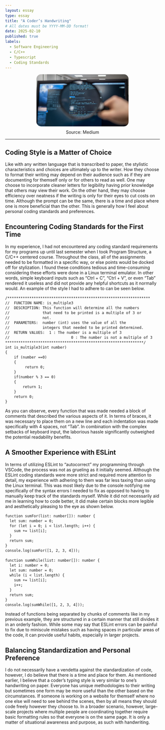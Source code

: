 ```yaml
---
layout: essay
type: essay
title: "A Coder’s Handwriting"
# All dates must be YYYY-MM-DD format!
date: 2025-02-10
published: true
labels:
  - Software Engineering
  - C/C++
  - Typescript
  - Coding Standards
---
```


<div style="text-align: center;">
  <img src="../img/coding-standards.jpeg" alt="Coding Styles" style="width: 300px; border-radius: 15px; display: block; margin: 0 auto;">
  <p style="margin-top: 10px;">Source: Medium</p>
</div>

<hr>

## Coding Style is a Matter of Choice
Like with any written language that is transcribed to paper, the stylistic characteristics and choices are ultimately up to the writer. How they choose to format their writing may depend on their audience such as if they are documenting for themself only or for others to read as well. One may choose to incorporate cleaner letters for legibility having prior knowledge that others may view their work. On the other hand, they may choose efficiency over neatness if the writing is only for their eyes to cut costs on time. Although the prompt can be the same, there is a time and place where one is more beneficial than the other. This is generally how I feel about personal coding standards and preferences.

## Encountering Coding Standards for the First Time
In my experience, I had not encountered any coding standard requirements for my programs up until last semester when I took Program Structure, a C/C++ centered course. Throughout the class, all of the assignments needed to be formatted in a specific way, or else points would be docked off for stylization. I found these conditions tedious and time-consuming considering these efforts were done in a Linux terminal emulator. In other words, simple keyboard inputs such as “Ctrl + C”, “Ctrl + V”, or even “Tab” rendered it useless and did not provide any helpful shortcuts as it normally would. An example of the style I had to adhere to can be seen below.
```
/*****************************************************************
//  FUNCTION NAME: is_multiple3 
//  DESCRIPTION: This function will determine all the numbers 
//               that need to be printed is a multiple of 3 or
//               not.
//  PARAMETERS:  number (int) uses the value of all the
//               integers that needed to be printed determined.  
//  RETURN VALUES:  1 : The number is a multiple of 3
//                  	      0 : The number is not a multiple of 3
***************************************************************/
int is_multiple3(int number)
{
    if (number ==0)
    {
         return 0;
    }    
    if(number % 3 == 0)
    {
        return 1;
    }
    return 0;
}
```
As you can observe, every function that was made needed a block of comments that described the various aspects of it. In terms of braces, it was necessary to place them on a new line and each indentation was made specifically with 4 spaces, not “Tab”. In combination with the complex setbacks of keyboard input, the laborious hassle significantly outweighed the potential readability benefits.

## A Smoother Experience with ESLint
In terms of utilizing ESLint to “autocorrect” my programming through VSCode, the process was not as grueling as it initially seemed. Although the ESLint coding standards were more strict and required more attention to detail, my experience with adhering to them was far less taxing than using the Linux terminal. This was most likely due to the console notifying me specifically of the syntax errors I needed to fix as opposed to having to manually keep track of the standards myself. While it did not necessarily aid me in learning how to code better, it did make certain blocks more legible and aesthetically pleasing to the eye as shown below.
```
function sumFor(list: number[]): number {
  let sum: number = 0;
  for (let i = 0; i < list.length; i++) {
    sum += list[i];
  }
  return sum;
}
console.log(sumFor([1, 2, 3, 4]));

function sumWhile(list: number[]): number {
  let i: number = 0;
  let sum: number = 0;
  while (i < list.length) {
    sum += list[i];
    i++;
  }
  return sum;
}
console.log(sumWhile([1, 2, 3, 4]));
```
Instead of functions being separated by chunks of comments like in my previous example, they are structured in a certain manner that still divides it in an orderly fashion. While some may say that ESLint errors can be painful to fix due to miniscule mistakes such as having spaces in particular areas of the code, it can provide useful habits, especially in larger projects. 

## Balancing Standardization and Personal Preference
I do not necessarily have a vendetta against the standardization of code, however, I do believe that there is a time and place for them. As mentioned earlier, I believe that a coder’s typing style is very similar to one’s handwriting on paper. Everyone has unique methodologies to their writing but sometimes one form may be more useful than the other based on the circumstances. If someone is working on a website for themself where no one else will need to see behind the scenes, then by all means they should code freely however they choose to. In a broader scenario, however, large-scale projects where multiple people are coordinating together require basic formatting rules so that everyone is on the same page. It is only a matter of situational awareness and purpose, as such with handwriting. 
